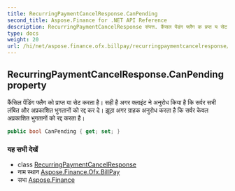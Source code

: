 ```yaml
---
title: RecurringPaymentCancelResponse.CanPending
second_title: Aspose.Finance for .NET API Reference
description: RecurringPaymentCancelResponse संपत्त. कैंसल पेंडंग फ्लैग क प्रप्त य सेट करत है सह है अगर क्लइंट ने अनुरध कय है क सर्वर सभ लंबत और अप्रकशत भुगतनं क रद्द कर दे झूठ अगर ग्रहक अनुरध करत है क सर्वर केवल अप्रकशत भुगतनं क रद्द करत है
type: docs
weight: 20
url: /hi/net/aspose.finance.ofx.billpay/recurringpaymentcancelresponse/canpending/
---
```

## RecurringPaymentCancelResponse.CanPending property

कैंसिल पेंडिंग फ्लैग को प्राप्त या सेट करता है। सही है अगर क्लाइंट ने अनुरोध किया है कि सर्वर सभी लंबित और अप्रकाशित भुगतानों को रद्द कर दे। झूठा अगर ग्राहक अनुरोध करता है कि सर्वर केवल अप्रकाशित भुगतानों को रद्द करता है।

```csharp
public bool CanPending { get; set; }
```

### यह सभी देखें

* class [RecurringPaymentCancelResponse](../)
* नाम स्थान [Aspose.Finance.Ofx.BillPay](../../recurringpaymentcancelresponse/)
* सभा [Aspose.Finance](../../../)


